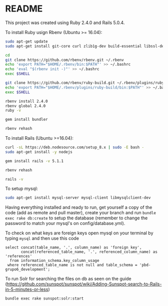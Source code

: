 # README

This project was created using Ruby 2.4.0 and Rails 5.0.4.

To install Ruby usign Rbenv (Ubuntu >= 16.04):

```bash
sudo apt-get update
sudo apt-get install git-core curl zlib1g-dev build-essential libssl-dev libreadline-dev libyaml-dev libsqlite3-dev sqlite3 libxml2-dev libxslt1-dev libcurl4-openssl-dev python-software-properties libffi-dev nodejs

cd
git clone https://github.com/rbenv/rbenv.git ~/.rbenv
echo 'export PATH="$HOME/.rbenv/bin:$PATH"' >> ~/.bashrc
echo 'eval "$(rbenv init -)"' >> ~/.bashrc
exec $SHELL

git clone https://github.com/rbenv/ruby-build.git ~/.rbenv/plugins/ruby-build
echo 'export PATH="$HOME/.rbenv/plugins/ruby-build/bin:$PATH"' >> ~/.bashrc
exec $SHELL

rbenv install 2.4.0
rbenv global 2.4.0
ruby -v

gem install bundler

rbenv rehash
```

To install Rails (Ubuntu >=16.04):

```bash
curl -sL https://deb.nodesource.com/setup_8.x | sudo -E bash -
sudo apt-get install -y nodejs

gem install rails -v 5.1.1

rbenv rehash

rails -v
```

To setup mysql:

```bash
sudo apt-get install mysql-server mysql-client libmysqlclient-dev
```

Having everything installed and ready to run, get yourself a copy of the code (add as remote and pull master), create your branch and run `bundle exec rake db:create` to setup the database (remember to change the password to match your mysql's on config/database.yml).

To check on what keys are foreign keys open mysql on your terminal by typing `mysql` and then use this code
```mysql
select concat(table_name, '.', column_name) as 'foreign key',
       concat(referenced_table_name, '.', referenced_column_name) as 'references' 
  from information_schema.key_column_usage 
 where referenced_table_name is not null and table_schema = 'pbd-grupo6_development';
```

To run Solr for searching the files on db as seen on the guide (https://github.com/sunspot/sunspot/wiki/Adding-Sunspot-search-to-Rails-in-5-minutes-or-less)
```bash
bundle exec rake sunspot:solr:start
```